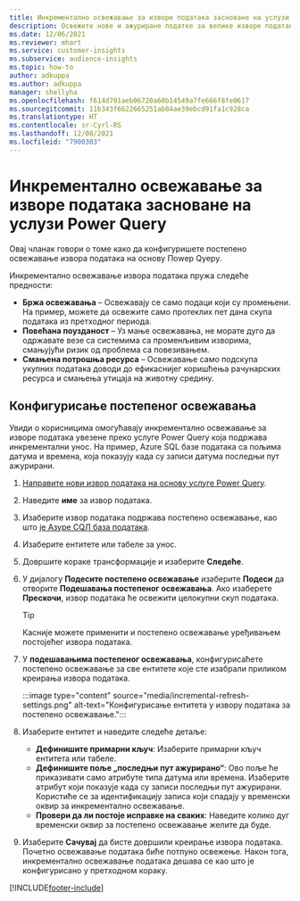```yaml
---
title: Инкрементално освежавање за изворе података засноване на услузи Power Query
description: Освежите нове и ажуриране податке за велике изворе података на основу услуге Power Query.
ms.date: 12/06/2021
ms.reviewer: mhart
ms.service: customer-insights
ms.subservice: audience-insights
ms.topic: how-to
author: adkuppa
ms.author: adkuppa
manager: shellyha
ms.openlocfilehash: f614d701aeb06720a60b14549a7fe666f8fe0617
ms.sourcegitcommit: 11b343f6622665251ab84ae39ebcd91fa1c928ca
ms.translationtype: HT
ms.contentlocale: sr-Cyrl-RS
ms.lasthandoff: 12/08/2021
ms.locfileid: "7900303"
---
```

# <a name="incremental-refresh-for-data-sources-based-on-power-query"></a>Инкрементално освежавање за изворе података засноване на услузи Power Query

Овај чланак говори о томе како да конфигуришете постепено освежавање извора података на основу Поwер Qуерy.

Инкрементално освежавање извора података пружа следеће предности:

- **Бржа освежавања** – Освежавају се само подаци који су промењени. На пример, можете да освежите само протеклих пет дана скупа података из претходног периода.
- **Повећана поузданост** – Уз мање освежавања, не морате дуго да одржавате везе са системима са променљивим изворима, смањујући ризик од проблема са повезивањем.
- **Смањена потрошња ресурса** – Освежавање само подскупа укупних података доводи до ефикаснијег коришћења рачунарских ресурса и смањења утицаја на животну средину.

## <a name="configure-incremental-refresh"></a>Конфигурисање постепеног освежавања

Увиди о корисницима омогућавају инкрементално освежавање за изворе података увезене преко услуге Power Query која подржава инкрементални унос. На пример, Azure SQL базе података са пољима датума и времена, која показују када су записи датума последњи пут ажурирани.

1. [Направите нови извор података на основу услуге Power Query](connect-power-query.md).

1. Наведите **име** за извор података.

1. Изаберите извор података подржава постепено освежавање, као што [је Азуре СQЛ база података](/power-query/connectors/azuresqldatabase).

1. Изаберите ентитете или табеле за унос.

1. Довршите кораке трансформације и изаберите **Следеће**.

1. У дијалогу **Подесите постепено освежавање** изаберите **Подеси** да отворите **Подешавања постепеног освежавања**. Ако изаберете **Прескочи**, извор података ће освежити целокупни скуп података.
   > [!TIP]
   > Касније можете применити и постепено освежавање уређивањем постојећег извора података.

1. У **подешавањима постепеног освежавања**, конфигурисаћете постепено освежавање за све ентитете које сте изабрали приликом креирања извора података.

   :::image type="content" source="media/incremental-refresh-settings.png" alt-text="Конфигурисање ентитета у извору података за постепено освежавање.":::

1. Изаберите ентитет и наведите следеће детаље:

   - **Дефинишите примарни кључ**: Изаберите примарни кључ ентитета или табеле.
   - **Дефинишите поље „последњи пут ажурирано“**: Ово поље ће приказивати само атрибуте типа датума или времена. Изаберите атрибут који показује када су записи последњи пут ажурирани. Користиће се за идентификацију записа који спадају у временски оквир за инкрементално освежавање.
   - **Провери да ли постоје исправке на сваких**: Наведите колико дуг временски оквир за постепено освежавање желите да буде.

1. Изаберите **Сачувај** да бисте довршили креирање извора података. Почетно освежавање података биће потпуно освежење. Након тога, инкрементално освежавање података дешава се као што је конфигурисано у претходном кораку.


[!INCLUDE[footer-include](../includes/footer-banner.md)]

